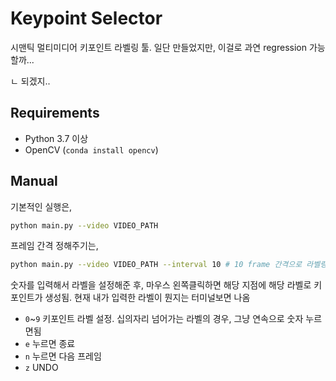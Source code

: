 # Keypoint Selector

시맨틱 멀티미디어 키포인트 라벨링 툴. 일단 만들었지만, 이걸로 과연 regression 가능할까...

ㄴ 되겠지..

## Requirements
- Python 3.7 이상
- OpenCV (`conda install opencv`)

## Manual
기본적인 실행은,
```bash
python main.py --video VIDEO_PATH
```

프레임 간격 정해주기는,
```bash
python main.py --video VIDEO_PATH --interval 10 # 10 frame 간격으로 라벨링
```

숫자를 입력해서 라벨을 설정해준 후, 마우스 왼쪽클릭하면 해당 지점에 해당 라벨로 키포인트가 생성됨. 현재 내가 입력한 라벨이 뭔지는 터미널보면 나옴

- `0`~`9` 키포인트 라벨 설정. 십의자리 넘어가는 라벨의 경우, 그냥 연속으로 숫자 누르면됨
- `e` 누르면 종료
- `n` 누르면 다음 프레임
- `z` UNDO
